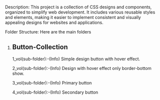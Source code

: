 Description:
This project is a collection of CSS designs and components, organized to simplify web development. It includes various reusable styles and elements, making it easier to implement consistent and visually appealing designs for websites and applications.


Folder Structure:
Here are the main folders

<!-- button-collection start here -->
1. <h2>Button-Collection</h2>
    1_vol(sub-folder):-(Info)
     Simple design button with hover effect.<br>

    2_vol(sub-folder):-(Info)
     Design with hover effect only border-bottom show.<br>

    3_vol(sub-folder):-(Info)
     Primary button <br>

    4_vol(sub-folder):-(Info)
    Secondary button <br>

<!-- button-collection end here -->